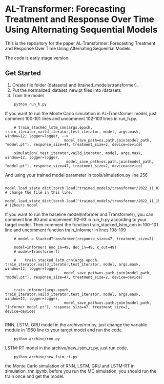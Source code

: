 # AL-Transformer: Forecasting Treatment and Response Over Time Using Alternating Sequential Models

This is the repository for the paper AL-Transformer: Forecasting Treatment and Response Over Time Using Alternating Sequential Models. 

The code is early stage version.

## Get Started

1. Create file folder (datasets) and (trained_models/transformer). 
2. Put the normalized_dataset_new.pt files into /datasets
3. Train the model

```    
    python run_h.py 
```

If you want to run the Monte Carlo simulation in AL-Transformer model, just comment 100-101 lines and uncomment 102-103 lines in run_h.py.

```
    # train_stacked_lstm_cnn(args.epoch, train_iterator,vaild_iterator,test_iterator, model, args.mask, window=12, logger=logger, -->
                           model_save_path=os.path.join(model_path, "model.pt"), response_size=47, treatment_size=2, device=device)

    simulation( test_iterator,vaild_iterator, model, args.mask, window=12, logger=logger,
                            model_save_path=os.path.join(model_path, "model.pt"), response_size=47, treatment_size=2, device=device)
```

And using your trained model parameter in tools/simulation.py line 256

```
    model.load_state_dict(torch.load("trained_models/transformer/2022_11_02_14_23_52/model.pt",map_location='cuda:0'))  # change the file in this line.
    model.load_state_dict(torch.load("trained_models/transformer/2022_11_15_01_30_42/model.pt",map_location='cuda:0'))  # 12hours model 
```

If you want to run the baseline model(Informer and Transformer), you can comment line 90 and uncomment 92-93 in run_h.py according to your target model. Then comment the function train_stacked_lstm_cnn in 100-101 line and uncomment function train_informer in lines 108-109

```
    # model = StackedTransformer(response_size=47, treatment_size=2)
    
    model=Informer( enc_in=49, dec_in=49, c_out=49)
    # model=Transformer()

    #    train_stacked_lstm_cnn(args.epoch, train_iterator,vaild_iterator,test_iterator, model, args.mask, window=12, logger=logger,
                           model_save_path=os.path.join(model_path, "model.pt"), response_size=47, treatment_size=2, device=device)


    train_informer(args.epoch, train_iterator,vaild_iterator,test_iterator, model, args.mask, window=12, logger=logger,
                           model_save_path=os.path.join(model_path, "Informer_model.pt"), response_size=47, treatment_size=2, device=device)
      
```

RNN, LSTM, GRU model in the archive/rnn.py, just change the variable module in  1960 line to your target model and run the code.


```
    python archive/rnn.py
```
LSTM-RT model in the archive/new_lstm_rt.py, just run code.

```
    python archive/new_lstm_rt.py
```

the Monte Carlo simulation of RNN, LSTM, GRU and LSTM-RT in simulation_rnn.ipynb, before you run the MC simulation, you should run the train once and get the model.